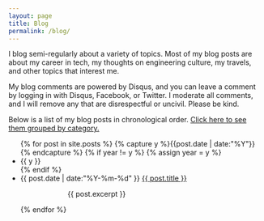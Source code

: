 ```yaml
---
layout: page
title: Blog
permalink: /blog/
---
```


I blog semi-regularly about a variety of topics. Most of my blog posts are about my career in tech, my thoughts on engineering culture, my travels, and other topics that interest me.

My blog comments are powered by Disqus, and you can leave a comment by logging in with Disqus, Facebook, or Twitter. I moderate all comments, and I will remove any that are disrespectful or uncivil. Please be kind.

Below is a list of my blog posts in chronological order. [Click here to see them grouped by category.](http://anjuansimmons.com/categories/)

<ul class="listing">
{% for post in site.posts %}
  {% capture y %}{{post.date | date:"%Y"}}{% endcapture %}
  {% if year != y %}
    {% assign year = y %}
    <li class="listing-seperator">{{ y }}</li>
  {% endif %}
  <li class="listing-item">
    <time datetime="{{ post.date | date:"%Y-%m-%d" }}">{{ post.date | date:"%Y-%m-%d" }}</time>
    <a href="{{ post.url }}" title="{{ post.title }}">{{ post.title }}</a>
    <p style="margin-left: 93px">{{ post.excerpt }}</p>
  </li>
{% endfor %}
</ul>

